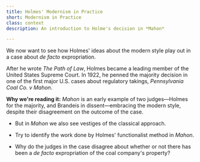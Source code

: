 ```yaml
---
title: Holmes' Modernism in Practice
short: Modernism in Practice
class: context
description: An introduction to Holme's decision in *Mahon*

---
```


We now want to see how Holmes' ideas about the modern style play out in a case about *de facto* expropriation.

After he wrote *The Path of Law*, Holmes became a leading member of the United States Supreme Court. In 1922, he penned the majority decision in one of the first major U.S. cases about regulatory takings, *Pennsylvania Coal Co. v Mahon*. 

**Why we're reading it:** *Mahon* is an early example of two judges—Holmes for the majority, and Brandeis in dissent—embracing the modern style, despite their disagreement on the outcome of the case. 

- But in *Mahon* we also see vestiges of the classical approach. 

- Try to identify the work done by Holmes' functionalist method in *Mahon*.

- Why do the judges in the case disagree about whether or not there has been a *de facto* expropriation of the coal company's property?

